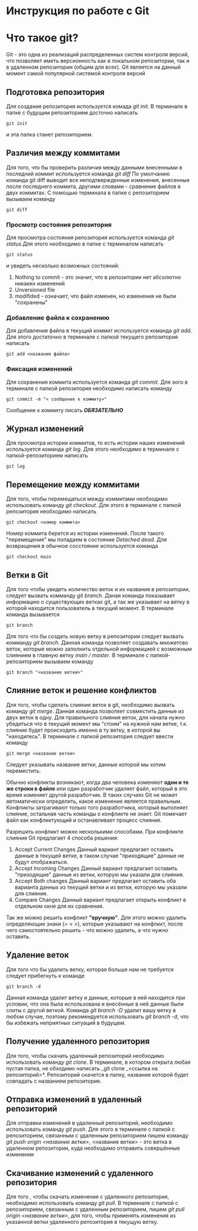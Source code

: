 # Инструкция по работе с Git

# Что такое git?

Git - это одна из реализаций распределенных систем контроля версий, что позволяет иметь версионность как в локальном репозитории, так и в удаленном репозитории (общим для всех). Git является на данный момент самой популярной системой контроля версий

## Подготовка репозитория

Для создания репозитория используется комада _git init_. В терминале в папке с будущим репозиторием досточно написать

    git init

и эта папка станет репозиторием.

## Различия между коммитами

Для того, что бы проверить различия между данными внесенными в последний коммит используется команда _git diff_ По умолчанию команда git diff выводит все неподтвержденные изменения, внесенные после последнего коммита, другими словами - сравнение файлов в двух коммитах. С помощью терминала в папке с репозиторием вызываем команду

    git diff

### Просмотр состояния репозитория

Для просмотра состояния репозитория используется команда _git status_.Для этого необходимо в папке с терминалом написать

    git status

и увидеть несколько возможных состояний:

1. Nothing to commit - это значит, что в репозитории нет абсолютно никаких изменений
2. Unversioned file
3. modifided - означает, что файл изменен, но изменения не были "сохранены"

### Добавление файла к сохранению

Для добавления файла в текущий коммит используется команда _git add_. Для этого достаточно в терминале с папкой текущего репозитория написать

    git add <название файла>

### Фиксация изменений

Для сохранения коммита используется команда _git commit_. Для эого в терминале с папкой репозитория необходимо написать команду

    git commit -m "< сообщение к коммиту>"

Сообщение к коммиту писать **_ОБЯЗАТЕЛЬНО_**

## Журнал изменений

Для просмотра истории коммитов, то есть истории наших изменений используется команда _git log_. Для этого необходимо в терминале с папкой-репозиторием написать

    git log

## Перемещение между коммитами

Для того, чтобы перемещаться между коммитами необходимо использовать команду _git checkout_. Для этого в терминале с папкой репозитория необходимо написать

    git checkout <номер коммита>

Номер коммита берется из истории изменений. После такого "перемещения" мы попадаем в состояние _Detached dead_. Для возвращения в обычное сосстояние используется команда

    git checkout main

## Ветки в Git

Для того чтобы увидеть количество веток и их названия в репозитории, следует вызвать комманду _git branch_. Даная команда показывает информацию о существующих ветках git, а так же указывает на ветку в которой находится пользователь в текущий момент. В терминале команда вызывается

    git branch

Для того что бы создать новую ветку в репозитории следует вызвать комманду _git branch_. Данная команда позволяет создавать множетсво веток, которые можно заполнить отдельной информацией с возможным слиянием в главную ветку _main / master_. В терминале с папкой-репозиторием вызываем команду

    git branch "<название ветки>"

## Слияние веток и решение конфликтов

Для того, чтобы сделать слияние веток в git, необходимо вызвать команду _git merge_. Данная команда позволяет совместить данные из двух веток в одну. Для правильного слияния веток, для начала нужно убедиться что в текущий момент мы "стоим" на нужной нам ветке, т.к. слияние будет происходить именно в ту ветку, в которой вы "находитесь". В терминале с папкой репозитория следует ввести команду

    git merge <название ветки>

Следует указывать название ветки, данные которой мы хотим переместить.

Обычно конфликты возникают, когда два человека изменяют **одни и те же строки в файле** или один разработчик удаляет файл, который в это время изменяет другой разработчик. В таких случаях Git не может автоматически определить, какое изменение является правильным. Конфликты затрагивают только того разработчика, который выполняет слияние, остальная часть команды о конфликте не знает. Git помечает файл как конфликтующий и останавливает процесс слияния.

Разрешить конфликт можно несколькими способами. При конфликте слияния Git предлагает 4 способа решения:

1. Accept Current Changes Данный вариант предлагает оставить данные в текущей ветке, в таком случае "приходящие" данные не будут отображаться.
2. Accept Incoming Changes Данный вариант предлагает оставить "приходящие" данные из ветки, которую мы указали для слияния.
3. Accept Both changes Данный вариант предлагает оставить оба варианта данных из текущей ветки и из ветки, которую мы указали для слияния.
4. Compare Changes Данный вариант предлагает открыть конфликт в отдельном окне для их сравнения.

Так же можно решить конфликт **"вручную"**. Для этого можно удалить определяющие знаки (_=_ _<_ _>_), которые указывают на конфликт, после чего самостоятельно решить - что можно удалить, а что нужно оставить.

## Удаление веток

Для того что бы удалить ветку, которая больше нам не требуется следует прибегнуть к команде

    git branch -d

Данная команда удалит ветку и данные, которые в ней находится при условии, что она была использована и внесённые в неё данные были слиты с другой веткой. Команда _git branch -D_ удалит вашу ветку в любом случае, поэтому рекомендуется использовать _git branch -d_, что бы избежать неприятных ситуаций в будущем.

## Получение удаленного репозитория

Для того, чтобы скачать удаленный репозиторий необходимо использовать команду _git clone_. В терминале, в котором открыта любая пустая папка, не обходимо написать _git clone _<ссылка на репозиторий>\*. Репозиторий скачется в папку, название которой будет совпадать с названием репозитория.

## Отправка изменений в удаленный репозиторий

Для отправки изменений в удаленный репозиторий, необходимо использовать команду _git push_. Для этого в терминале с папкой с репозиторием, связанным с удаленным репозиторием пишем команду _git push origin <название ветки>_, <название ветки> - это ветка в удаленном репозитории, куда необходимо отправить совершённые изменения

## Скачивание изменений с удаленного репозитория
Для того , чтобы скачать изменения с удаленного репозитория, необходимо использовать команду *git pull*. В терминале с папкой с репозиторием, связанным с удаленным репозиторием, пишем *git pull origin <название ветки>*, для того, чтобы применять изменения из указанной ветки удаленного репозитория в текущую ветку.

